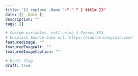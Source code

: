 ```yaml
---
title: "{{ replace .Name "-" " " | title }}"
date: {{ .Date }}
description: ""
tags: []

# Custom variables. call using $.Params.XXX
# Unsplash Source base url: https://source.unsplash.com/
featuredImage: ""
featuredImageAlt: ""
featuredImageCaption: ""

# Draft flag
draft: true
---
```


